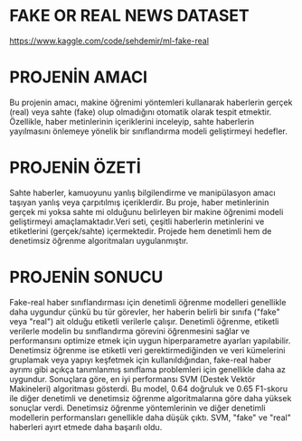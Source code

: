 # FAKE OR REAL NEWS DATASET 
https://www.kaggle.com/code/sehdemir/ml-fake-real
# PROJENİN AMACI 
Bu projenin amacı, makine öğrenimi yöntemleri kullanarak haberlerin gerçek (real) veya sahte (fake) olup olmadığını otomatik olarak tespit etmektir. Özellikle, haber metinlerinin içeriklerini inceleyip, sahte haberlerin yayılmasını önlemeye yönelik bir sınıflandırma modeli geliştirmeyi hedefler.
# PROJENİN ÖZETİ
Sahte haberler, kamuoyunu yanlış bilgilendirme ve manipülasyon amacı taşıyan yanlış veya çarpıtılmış içeriklerdir. Bu proje, haber metinlerinin gerçek mi yoksa sahte mi olduğunu belirleyen bir makine öğrenimi modeli geliştirmeyi amaçlamaktadır.Veri seti, çeşitli haberlerin metinlerini ve etiketlerini (gerçek/sahte) içermektedir. Projede hem denetimli hem de denetimsiz öğrenme algoritmaları uygulanmıştır. 
# PROJENİN SONUCU 
Fake-real haber sınıflandırması için denetimli öğrenme modelleri genellikle daha uygundur çünkü bu tür görevler, her haberin belirli bir sınıfa ("fake" veya "real") ait olduğu etiketli verilerle çalışır. Denetimli öğrenme, etiketli verilerle modelin bu sınıflandırma görevini öğrenmesini sağlar ve performansını optimize etmek için uygun hiperparametre ayarları yapılabilir. Denetimsiz öğrenme ise etiketli veri gerektirmediğinden ve veri kümelerini gruplamak veya yapıyı keşfetmek için kullanıldığından, fake-real haber ayrımı gibi açıkça tanımlanmış sınıflama problemleri için genellikle daha az uygundur. Sonuçlara göre, en iyi performansı SVM (Destek Vektör Makineleri) algoritması gösterdi. Bu model, 0.64 doğruluk ve 0.65 F1-skoru ile diğer denetimli ve denetimsiz öğrenme algoritmalarına göre daha yüksek sonuçlar verdi. Denetimsiz öğrenme yöntemlerinin ve diğer denetimli modellerin performansları genellikle daha düşük çıktı. SVM, "fake" ve "real" haberleri ayırt etmede daha başarılı oldu.

